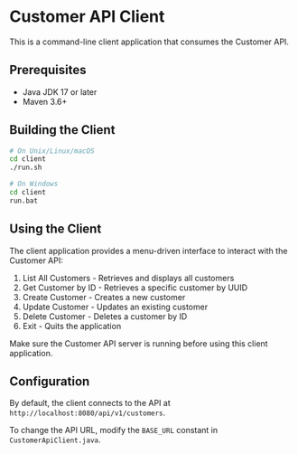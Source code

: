 # Customer API Client

This is a command-line client application that consumes the Customer API.

## Prerequisites

- Java JDK 17 or later
- Maven 3.6+

## Building the Client

```bash
# On Unix/Linux/macOS
cd client
./run.sh

# On Windows
cd client
run.bat
```

## Using the Client

The client application provides a menu-driven interface to interact with the Customer API:

1. List All Customers - Retrieves and displays all customers
2. Get Customer by ID - Retrieves a specific customer by UUID
3. Create Customer - Creates a new customer
4. Update Customer - Updates an existing customer
5. Delete Customer - Deletes a customer by ID
0. Exit - Quits the application

Make sure the Customer API server is running before using this client application.

## Configuration

By default, the client connects to the API at `http://localhost:8080/api/v1/customers`.

To change the API URL, modify the `BASE_URL` constant in `CustomerApiClient.java`.
